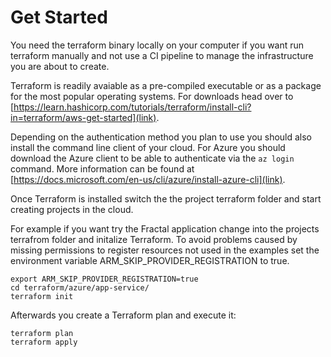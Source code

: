 
# Get Started

You need the terraform binary locally
on your computer if you want run terraform
manually and not use a CI pipeline to manage
the infrastructure you are about to create.

Terraform is readily avaiable as a pre-compiled
executable or as a package for the most 
popular operating systems. For downloads
head over to [https://learn.hashicorp.com/tutorials/terraform/install-cli?in=terraform/aws-get-started](link).

Depending on the authentication method you
plan to use you should also install the
command line client of your cloud. For
Azure you should download the Azure client
to be able to authenticate via the `az login`
command. More information can be found at [https://docs.microsoft.com/en-us/cli/azure/install-azure-cli](link).


Once Terraform is installed switch the
the project terraform folder and start
creating projects in the cloud.

For example if you want try the Fractal
application change into the projects
terrafrom folder and initalize Terraform.
To avoid problems caused by missing
permissions to register
resources not used in the examples
set the environment variable ARM_SKIP_PROVIDER_REGISTRATION
to true.

```
export ARM_SKIP_PROVIDER_REGISTRATION=true
cd terraform/azure/app-service/
terraform init
```

Afterwards you create a Terraform plan and
execute it:

```
terraform plan 
terraform apply
```
